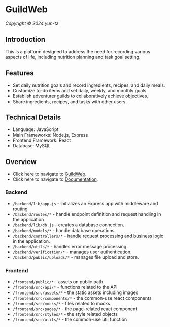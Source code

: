 # GuildWeb

*Copyright © 2024 yun-tz*

## Introduction

This is a platform designed to address the need for recording various aspects of life, including nutrition planning and task goal setting.

## Features
* Set daily nutrition goals and record ingredients, recipes, and daily meals.
* Customize to-do items and set daily, weekly, and monthly goals.
* Establish adventurer guilds to collaboratively achieve objectives.
* Share ingredients, recipes, and tasks with other users.


## Technical Details
* Language: JavaScript
* Main Frameworks: Node.js, Express
* Frontend Framework: React
* Database: MySQL


## Overview
* Click here to navigate to [GuildWeb](http://guild.yun-tz.com).
* Click here to navigate to [Documentation](https://hackmd.io/@rabbit-house/S1bMt8ceA).

### Backend
* `/backend/lib/app.js` - initializes an Express app with middleware and routing
* `/backend/routes/*` - handle endpoint definition and request handling in the application
* `/backend/lib/db.js` - creates a database connection.
* `/backend/models/*` - handle database operations.
* `/backend/controllers/*` - handle request processing and business logic in the application.
* `/backend/utils/*` - handles error message processing.
* `/backend/verification/*` - manages user authentication.
* `/backend/public/uploads/*` - manages file upload and store.

### Frontend

- `/frontend/public/*` - assets on public path
- `/frontend/src/api/*` - functions related to the API
- `/frontend/src/assets/*` - the static assets including images
- `/frontend/src/components/*` - the common-use react components
- `/frontend/src/mocks/*` - files related to mocks
- `/frontend/src/pages/*` - the page-related react component
- `/frontend/src/styles/*` -  the style related objects
- `/frontend/src/utils/*` - the common-use util function
